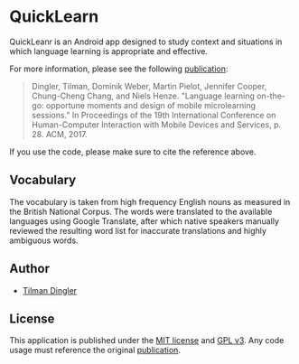 # QuickLearn

QuickLeanr is an Android app designed to study context and situations in which language learning is appropriate and effective. 

For more information, please see the following [publication](https://dl.acm.org/citation.cfm?id=3098565): 
> Dingler, Tilman, Dominik Weber, Martin Pielot, Jennifer Cooper, Chung-Cheng Chang, and Niels Henze. "Language learning on-the-go: opportune moments and design of mobile microlearning sessions." In Proceedings of the 19th International Conference on Human-Computer Interaction with Mobile Devices and Services, p. 28. ACM, 2017.

If you use the code, please make sure to cite the reference above.

 ## Vocabulary
 The vocabulary is taken from high frequency English nouns as measured in the British National Corpus. The words were translated to the available languages using Google Translate, after which native speakers manually reviewed the resulting word list for inaccurate translations and highly ambiguous words.


## Author
- [Tilman Dingler](https://github.com/Til-D/)

## License
This application is published under the [MIT license](http://www.opensource.org/licenses/mit-license) and [GPL v3](http://opensource.org/licenses/GPL-3.0). Any code usage must reference the original [publication](https://dl.acm.org/citation.cfm?id=3098565).